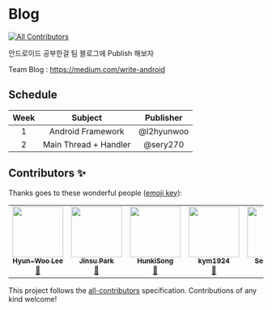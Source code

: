 # Blog
<!-- ALL-CONTRIBUTORS-BADGE:START - Do not remove or modify this section -->
[![All Contributors](https://img.shields.io/badge/all_contributors-5-orange.svg?style=flat-square)](#contributors-)
<!-- ALL-CONTRIBUTORS-BADGE:END -->

안드로이드 공부한걸 팀 블로그에 Publish 해보자

Team Blog : https://medium.com/write-android

## Schedule

|Week|Subject|Publisher|
|:------:|:------:|:------:|
|1|Android Framework|@l2hyunwoo|
|2|Main Thread + Handler|@sery270|

## Contributors ✨

Thanks goes to these wonderful people ([emoji key](https://allcontributors.org/docs/en/emoji-key)):

<!-- ALL-CONTRIBUTORS-LIST:START - Do not remove or modify this section -->
<!-- prettier-ignore-start -->
<!-- markdownlint-disable -->
<table>
  <tr>
    <td align="center"><a href="http://velog.io/@l2hyunwoo"><img src="https://avatars.githubusercontent.com/u/54518925?v=4?s=100" width="100px;" alt=""/><br /><sub><b>Hyun-Woo Lee</b></sub></a><br /><a href="https://github.com/SOPTAndroidAdvancedStudy/Blog/commits?author=l2hyunwoo" title="Documentation">📖</a></td>
    <td align="center"><a href="http://antilog.tistory.com/"><img src="https://avatars.githubusercontent.com/u/45380072?v=4?s=100" width="100px;" alt=""/><br /><sub><b>Jinsu Park</b></sub></a><br /><a href="https://github.com/SOPTAndroidAdvancedStudy/Blog/commits?author=jinsu4755" title="Documentation">📖</a></td>
    <td align="center"><a href="http://hk73013124@gmail.com"><img src="https://avatars.githubusercontent.com/u/51434873?v=4?s=100" width="100px;" alt=""/><br /><sub><b>HunkiSong</b></sub></a><br /><a href="https://github.com/SOPTAndroidAdvancedStudy/Blog/commits?author=SSong-develop" title="Documentation">📖</a></td>
    <td align="center"><a href="https://github.com/kym1924"><img src="https://avatars.githubusercontent.com/u/63637706?v=4?s=100" width="100px;" alt=""/><br /><sub><b>kym1924</b></sub></a><br /><a href="https://github.com/SOPTAndroidAdvancedStudy/Blog/commits?author=kym1924" title="Documentation">📖</a></td>
    <td align="center"><a href="http://seranpark@devsisters.com"><img src="https://avatars.githubusercontent.com/u/59532818?v=4?s=100" width="100px;" alt=""/><br /><sub><b>Seran Park</b></sub></a><br /><a href="https://github.com/SOPTAndroidAdvancedStudy/Blog/commits?author=sery270" title="Documentation">📖</a></td>
  </tr>
</table>

<!-- markdownlint-restore -->
<!-- prettier-ignore-end -->

<!-- ALL-CONTRIBUTORS-LIST:END -->

This project follows the [all-contributors](https://github.com/all-contributors/all-contributors) specification. Contributions of any kind welcome!

